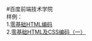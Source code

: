 #百度前端技术学院  
样例：  
1.[零基础HTML编码](http://lovelope.github.io/html/task01/task_1_1_1.html)  
2.[零基础HTML及CSS编码（一）](http://lovelope.github.io/html/task01/task_1_1_1.html)  
